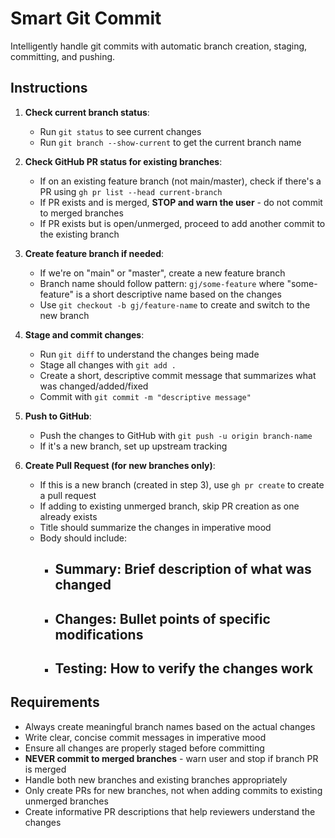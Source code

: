 # Smart Git Commit
Intelligently handle git commits with automatic branch creation, staging, committing, and pushing.

## Instructions

1. **Check current branch status**:
   - Run `git status` to see current changes
   - Run `git branch --show-current` to get the current branch name

2. **Check GitHub PR status for existing branches**:
   - If on an existing feature branch (not main/master), check if there's a PR using `gh pr list --head current-branch`
   - If PR exists and is merged, **STOP and warn the user** - do not commit to merged branches
   - If PR exists but is open/unmerged, proceed to add another commit to the existing branch

3. **Create feature branch if needed**:
   - If we're on "main" or "master", create a new feature branch
   - Branch name should follow pattern: `gj/some-feature` where "some-feature" is a short descriptive name based on the changes
   - Use `git checkout -b gj/feature-name` to create and switch to the new branch

4. **Stage and commit changes**:
   - Run `git diff` to understand the changes being made
   - Stage all changes with `git add .`
   - Create a short, descriptive commit message that summarizes what was changed/added/fixed
   - Commit with `git commit -m "descriptive message"`

5. **Push to GitHub**:
   - Push the changes to GitHub with `git push -u origin branch-name`
   - If it's a new branch, set up upstream tracking

6. **Create Pull Request (for new branches only)**:
   - If this is a new branch (created in step 3), use `gh pr create` to create a pull request
   - If adding to existing unmerged branch, skip PR creation as one already exists
   - Title should summarize the changes in imperative mood
   - Body should include:
     - ## Summary: Brief description of what was changed
     - ## Changes: Bullet points of specific modifications
     - ## Testing: How to verify the changes work

## Requirements
- Always create meaningful branch names based on the actual changes
- Write clear, concise commit messages in imperative mood
- Ensure all changes are properly staged before committing
- **NEVER commit to merged branches** - warn user and stop if branch PR is merged
- Handle both new branches and existing branches appropriately
- Only create PRs for new branches, not when adding commits to existing unmerged branches
- Create informative PR descriptions that help reviewers understand the changes
